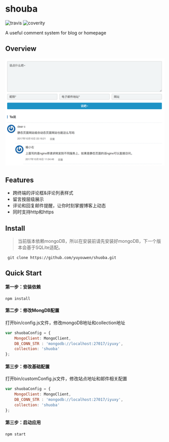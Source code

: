 # shouba 
![travis](https://travis-ci.org/yuyouwen/shuoba.svg?branch=master)   ![coverity](https://scan.coverity.com/projects/14065/badge.svg)

A useful comment system for blog or homepage

## Overview
![overview](./assets/overview.png)

## Features

* 跨终端的评论框&评论列表样式
* 留言按层级展示
* 评论和回复邮件提醒，让你时刻掌握博客上动态
* 同时支持http和https

## Install

> 当前版本依赖mongoDB，所以在安装前请先安装好mongoDB，下一个版本会基于SQLite适配。

```shell
 git clone https://github.com/yuyouwen/shuoba.git
```

## Quick Start
#### 第一步：安装依赖
```shell
npm install
```
#### 第二步：修改MongDB配置
打开bin/config.js文件，修改mongoDB地址和collection地址
```javascript
var shuobaConfig = {
    MongoClient: MongoClient,
    DB_CONN_STR : 'mongodb://localhost:27017/iyuxy',
    collection: 'shuoba'
};
```
#### 第三步：修改基础配置
打开bin/customConfig.js文件，修改站点地址和邮件相关配置
```javascript
var shuobaConfig = {
    MongoClient: MongoClient,
    DB_CONN_STR : 'mongodb://localhost:27017/iyuxy',
    collection: 'shuoba'
};
```

#### 第三步：启动应用

```shell
npm start
```

